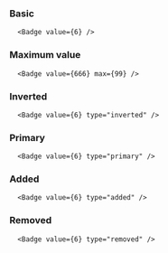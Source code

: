 ### Basic
```
  <Badge value={6} />
```

### Maximum value
```
  <Badge value={666} max={99} />
```

### Inverted
```
  <Badge value={6} type="inverted" />
```

### Primary
```
  <Badge value={6} type="primary" />
```

### Added
```
  <Badge value={6} type="added" />
```

### Removed
```
  <Badge value={6} type="removed" />
```